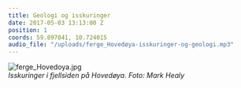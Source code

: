 ```yaml
---
title: Geologi og isskuringer
date: 2017-05-03 13:13:00 Z
position: 1
coords: 59.897041, 10.724015
audio_file: "/uploads/ferge_Hovedøya-isskuringer-og-geologi.mp3"
---
```


![ferge_Hovedoya.jpg](/uploads/ferge_Hovedoya.jpg)  
*Isskuringer i fjellsiden på Hovedøya. Foto: Mark Healy*